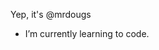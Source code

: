 Yep, it's @mrdougs
- I’m currently learning to code.

<!---
mrdougs/mrdougs is a ✨ special ✨ repository because its `README.md` (this file) appears on your GitHub profile.
You can click the Preview link to take a look at your changes.
--->
